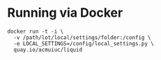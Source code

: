 Running via Docker
=================

```
docker run -t -i \
  -v /path/lot/local/settings/folder:/config \
  -e LOCAL_SETTINGS=/config/local_settings.py \
  quay.io/acmuiuc/liquid
```
